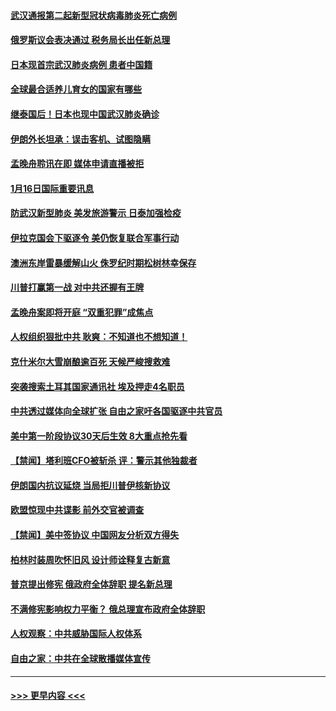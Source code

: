 #### [武汉通报第二起新型冠状病毒肺炎死亡病例](../pages/prog202/a102754298.md?t=01170233) 
#### [俄罗斯议会表决通过 税务局长出任新总理](../pages/prog202/a102754288.md?t=01170233) 
#### [日本现首宗武汉肺炎病例 患者中国籍](../pages/prog202/a102754250.md?t=01170233) 
#### [全球最合适养儿育女的国家有哪些](../pages/prog202/a102754198.md?t=01170233) 
#### [继泰国后！日本也现中国武汉肺炎确诊](../pages/prog202/a102754064.md?t=01170233) 
#### [伊朗外长坦承：误击客机、试图隐瞒](../pages/prog202/a102754062.md?t=01170233) 
#### [孟晚舟聆讯在即 媒体申请直播被拒](../pages/prog202/a102754058.md?t=01170233) 
#### [1月16日国际重要讯息](../pages/prog202/a102754054.md?t=01170233) 
#### [防武汉新型肺炎 美发旅游警示 日泰加强检疫](../pages/prog202/a102753986.md?t=01170233) 
#### [伊拉克国会下驱逐令 美仍恢复联合军事行动](../pages/prog202/a102753975.md?t=01170233) 
#### [澳洲东岸雷暴缓解山火 侏罗纪时期松树林幸保存](../pages/prog202/a102753943.md?t=01170233) 
#### [川普打赢第一战 对中共还握有王牌](../pages/prog202/a102753874.md?t=01170233) 
#### [孟晚舟案即将开庭 “双重犯罪”成焦点](../pages/prog202/a102753891.md?t=01170233) 
#### [人权组织狠批中共 耿爽：不知道也不想知道！](../pages/prog202/a102753872.md?t=01170233) 
#### [克什米尔大雪崩酿逾百死 天候严峻搜救难](../pages/prog202/a102753837.md?t=01170233) 
#### [突袭搜索土耳其国家通讯社 埃及押走4名职员](../pages/prog202/a102753805.md?t=01170233) 
#### [中共透过媒体向全球扩张 自由之家吁各国驱逐中共官员](../pages/prog202/a102753798.md?t=01170233) 
#### [美中第一阶段协议30天后生效 8大重点抢先看](../pages/prog202/a102753782.md?t=01170233) 
#### [【禁闻】塔利班CFO被斩杀 评：警示其他独裁者](../pages/prog202/a102753756.md?t=01170233) 
#### [伊朗国内抗议延烧 当局拒川普伊核新协议](../pages/prog202/a102753697.md?t=01170233) 
#### [欧盟惊现中共谍影 前外交官被调查](../pages/prog202/a102753660.md?t=01170233) 
#### [【禁闻】美中签协议 中国网友分析双方得失](../pages/prog202/a102753688.md?t=01170233) 
#### [柏林时装周吹怀旧风 设计师诠释复古新意](../pages/prog202/a102753637.md?t=01170233) 
#### [普京提出修宪 俄政府全体辞职 提名新总理](../pages/prog202/a102753597.md?t=01170233) 
#### [不满修宪影响权力平衡？ 俄总理宣布政府全体辞职](../pages/prog202/a102753541.md?t=01170233) 
#### [人权观察：中共威胁国际人权体系](../pages/prog202/a102753528.md?t=01170233) 
#### [自由之家：中共在全球散播媒体宣传](../pages/prog202/a102753508.md?t=01170233) 

----
#### [ >>> 更早内容 <<< ](../indexes/prog202-earlier.md)
